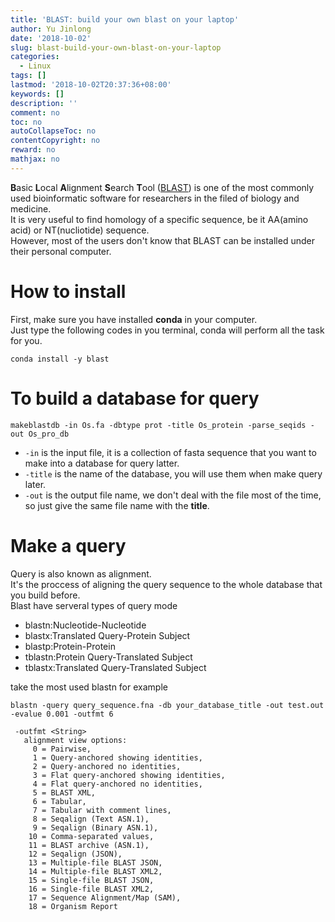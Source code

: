 ```yaml
---
title: 'BLAST: build your own blast on your laptop'
author: Yu Jinlong
date: '2018-10-02'
slug: blast-build-your-own-blast-on-your-laptop
categories:
  - Linux
tags: []
lastmod: '2018-10-02T20:37:36+08:00'
keywords: []
description: ''
comment: no
toc: no
autoCollapseToc: no
contentCopyright: no
reward: no
mathjax: no
---
```

**B**asic **L**ocal **A**lignment **S**earch **T**ool  ([BLAST](https://blast.ncbi.nlm.nih.gov/Blast.cgi))  is one of the most commonly used bioinformatic software for researchers in the filed of biology and medicine.  
It is very useful to find homology of a specific sequence, be it AA(amino acid) or NT(nucliotide) sequence.  
However, most of the users don't know that BLAST can be installed under their personal computer.  
<!--more-->
# How to install  
First, make sure you have installed **conda** in your computer.  
Just type the following codes in you terminal, conda will perform all the task for you.  
```
conda install -y blast
```

# To build a database for query 
```
makeblastdb -in Os.fa -dbtype prot -title Os_protein -parse_seqids -out Os_pro_db
```
- `-in` is the input file, it is a collection of fasta sequence that you want to make into a database for query latter.  
- `-title` is the name of the database, you will use them when make query later.  
- `-out` is the output file name, we don't deal with the file most of the time, so just give the same file name with the **title**.  

# Make a query  

Query is also known as alignment.  
It's the proccess of aligning the query sequence to the whole database that you build before.  
Blast have serveral types of query mode  

- blastn:Nucleotide-Nucleotide    
- blastx:Translated Query-Protein Subject  
- blastp:Protein-Protein  
- tblastn:Protein Query-Translated Subject  
- tblastx:Translated Query-Translated Subject  

take the most used blastn for example  

```
blastn -query query_sequence.fna -db your_database_title -out test.out -evalue 0.001 -outfmt 6
```
```
 -outfmt <String>
   alignment view options:
     0 = Pairwise,
     1 = Query-anchored showing identities,
     2 = Query-anchored no identities,
     3 = Flat query-anchored showing identities,
     4 = Flat query-anchored no identities,
     5 = BLAST XML,
     6 = Tabular,
     7 = Tabular with comment lines,
     8 = Seqalign (Text ASN.1),
     9 = Seqalign (Binary ASN.1),
    10 = Comma-separated values,
    11 = BLAST archive (ASN.1),
    12 = Seqalign (JSON),
    13 = Multiple-file BLAST JSON,
    14 = Multiple-file BLAST XML2,
    15 = Single-file BLAST JSON,
    16 = Single-file BLAST XML2,
    17 = Sequence Alignment/Map (SAM),
    18 = Organism Report
```